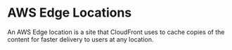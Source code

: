 # AWS Edge Locations

An AWS Edge location is a site that CloudFront uses to cache copies of the content for faster delivery to users at any location.
